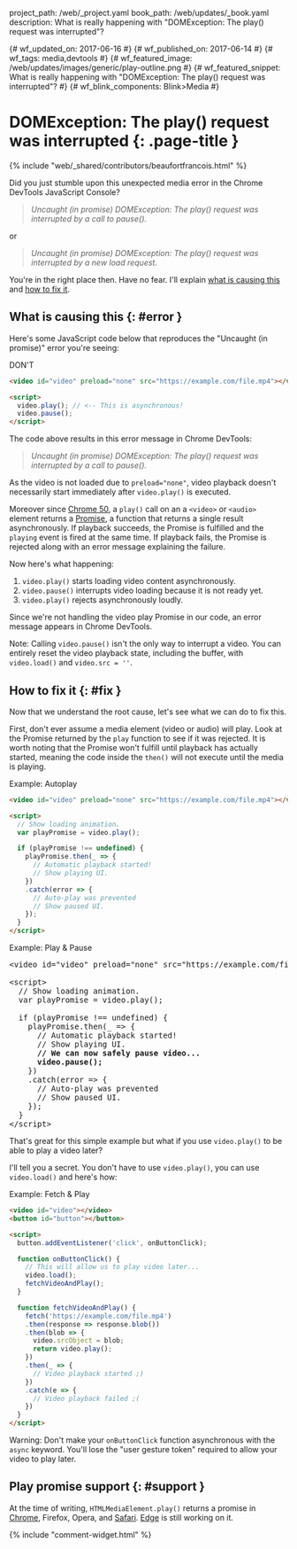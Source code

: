 project_path: /web/_project.yaml
book_path: /web/updates/_book.yaml
description: What is really happening with "DOMException: The play() request was interrupted"?

{# wf_updated_on: 2017-06-16 #}
{# wf_published_on: 2017-06-14 #}
{# wf_tags: media,devtools #}
{# wf_featured_image: /web/updates/images/generic/play-outline.png #}
{# wf_featured_snippet: What is really happening with "DOMException: The play() request was interrupted"? #}
{# wf_blink_components: Blink>Media #}

# DOMException: The play() request was interrupted {: .page-title }

{% include "web/_shared/contributors/beaufortfrancois.html" %}

Did you just stumble upon this unexpected media error in the Chrome DevTools
JavaScript Console?

> _Uncaught (in promise) DOMException: The play() request was interrupted by a
> call to pause()._

or

> _Uncaught (in promise) DOMException: The play() request was interrupted by a
> new load request._

You're in the right place then. Have no fear. I'll explain [what is causing
this](#error) and [how to fix it](#fix).

## What is causing this {: #error }

Here's some JavaScript code below that reproduces the "Uncaught (in promise)"
error you're seeing:

<span class="compare-worse">DON'T</span>
```html
<video id="video" preload="none" src="https://example.com/file.mp4"></video>

<script>
  video.play(); // <-- This is asynchronous!
  video.pause();
</script>
```

The code above results in this error message in Chrome DevTools: 

> _Uncaught (in promise) DOMException: The play() request was interrupted by a
> call to pause()._

As the video is not loaded due to `preload="none"`, video playback doesn't
necessarily start immediately after `video.play()` is executed.

Moreover since [Chrome 50], a `play()` call on an a `<video>` or `<audio>`
element returns a [Promise], a function that returns a single result
asynchronously. If playback succeeds, the Promise is fulfilled and the
`playing` event is fired at the same time. If playback fails, the Promise is
rejected along with an error message explaining the failure.

Now here's what happening:

1. `video.play()` starts loading video content asynchronously.
2. `video.pause()` interrupts video loading because it is not ready yet. 
3. `video.play()` rejects asynchronously loudly.

Since we're not handling the video play Promise in our code, an error message
appears in Chrome DevTools.

Note: Calling `video.pause()` isn't the only way to interrupt a video. You can
entirely reset the video playback state, including the buffer, with
`video.load()` and `video.src = ''`.

## How to fix it {: #fix }

Now that we understand the root cause, let's see what we can do to fix this.

First, don't ever assume a media element (video or audio) will play. Look at
the Promise returned by the `play` function to see if it was rejected. It is
worth noting that the Promise won't fulfill until playback has actually
started, meaning the code inside the `then()` will not execute until the media
is playing.

<span class="compare-better">Example: Autoplay</span>
```html
<video id="video" preload="none" src="https://example.com/file.mp4"></video>

<script>
  // Show loading animation.
  var playPromise = video.play();

  if (playPromise !== undefined) {
    playPromise.then(_ => {
      // Automatic playback started!
      // Show playing UI.
    })
    .catch(error => {
      // Auto-play was prevented
      // Show paused UI.
    });
  }
</script>
```

<span class="compare-better">Example: Play & Pause</span>
<pre class="prettyprint lang-html">
&lt;video id="video" preload="none" src="https://example.com/file.mp4">&lt;/video>
&nbsp;
&lt;script>
  // Show loading animation.
  var playPromise = video.play();
&nbsp;
  if (playPromise !== undefined) {
    playPromise.then(_ => {
      // Automatic playback started!
      // Show playing UI.
      <strong>// We can now safely pause video...
      video.pause();</strong>
    })
    .catch(error => {
      // Auto-play was prevented
      // Show paused UI.
    });
  }
&lt;/script>
</pre>

That's great for this simple example but what if you use `video.play()` to be
able to play a video later?

I'll tell you a secret. You don't have to use `video.play()`, you can use
`video.load()` and here's how:

<span class="compare-better">Example: Fetch & Play</span>
```html
<video id="video"></video>
<button id="button"></button>

<script>
  button.addEventListener('click', onButtonClick);

  function onButtonClick() {
    // This will allow us to play video later...
    video.load();
    fetchVideoAndPlay();
  }

  function fetchVideoAndPlay() {
    fetch('https://example.com/file.mp4')
    .then(response => response.blob())
    .then(blob => {
      video.srcObject = blob;
      return video.play();
    })
    .then(_ => {
      // Video playback started ;)
    })
    .catch(e => {
      // Video playback failed ;(
    })
  }
</script>
```

Warning: Don't make your `onButtonClick` function asynchronous with the `async`
keyword. You'll lose the "user gesture token" required to allow
your video to play later.

## Play promise support {: #support }

At the time of writing, `HTMLMediaElement.play()` returns a promise in
[Chrome], Firefox, Opera, and [Safari]. [Edge] is still working on it.

{% include "comment-widget.html" %}

[Promise]: /web/fundamentals/getting-started/primers/promises
[Chrome 50]: /web/updates/2016/03/play-returns-promise
[Chrome]: https://www.chromestatus.com/feature/5920584248590336
[Safari]: https://webkit.org/blog/7734/auto-play-policy-changes-for-macos/
[Edge]: https://developer.microsoft.com/en-us/microsoft-edge/platform/issues/11998448/
